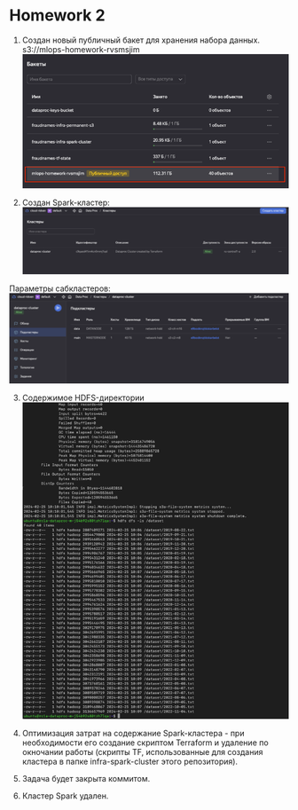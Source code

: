 # Homework 2

1. Создан новый публичный бакет для хранения набора данных. s3://mlops-homework-rvsmsjim
![S3 bucket](s3bucket.png?raw=true "S3 bucket")

2. Создан Spark-кластер:
![Spark cluster overview](dataproc_cluster1.png?raw=true "Spark cluster overview")

Параметры сабкластеров:
![Subclusters](dataproc_cluster_subclusters.png?raw=true "Subclusters")

3. Содержимое HDFS-директории
![HDFS content](hdfs_content.png?raw=true "HDFS content")

5. Оптимизация затрат на содержание Spark-кластера - при необходимости его создание скриптом Terraform и удаление по окночании работы (скрипты TF, использованные для создания кластера в папке infra-spark-cluster этого репозитория).

6. Задача будет закрыта коммитом.

7. Кластер Spark удален.

